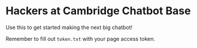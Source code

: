 # Hackers at Cambridge Chatbot Base

Use this to get started making the next big chatbot!

Remember to fill out `token.txt` with your page access token.

